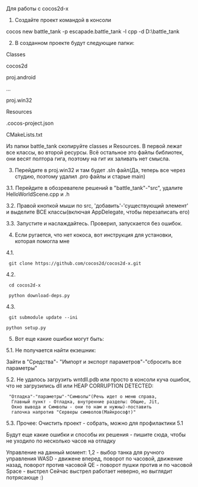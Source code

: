 Для работы с cocos2d-x

1. Создайте проект командой в консоли

cocos new battle_tank -p escapade.battle_tank -l cpp -d D:\battle_tank 

2. В созданном проекте будут следующие папки:

Classes

cocos2d

proj.android

...

proj.win32

Resources

.cocos-project.json

CMakeLists.txt

Из папки battle_tank скопируйте classes и Resources.
В первой лежат все классы, во второй ресурсы. Всё остальное
это файлы библиотек, они весят полтора гига, поэтому на гит их
заливать нет смысла.

3. Перейдите в proj.win32 и там будет .sln файл(Да, теперь все
через студию, поэтому удалил .pro файлы и старые main)

3.1. Перейдите в обозревателе решений в "battle_tank"-"src", удалите HelloWorldScene.cpp и .h

3.2. Правой кнопкой мыши по src, 'добавить'-'существующий элемент' и выделите ВСЕ классы(включая AppDelegate, чтобы перезаписать его)

3.3. Запустите и наслаждайтесь. Проверил, запускается без ошибок.

4. Если ругается, что нет кокоса, вот инструкция для установки,
которая помогла мне

4.1. 

     git clone https://github.com/cocos2d/cocos2d-x.git

4.2. 
     
     cd cocos2d-x

     python download-deps.py

4.3. 

     git submodule update --ini
    
    python setup.py

5. Вот еще какие ошибки могут быть:

5.1. Не получается найти екзешник: 

Зайти в "Средства"- "Импорт и экспорт параметров"-"сбросить все параметры"

5.2. Не удалось загрузить wntdll.pdb или просто в консоли куча
ошибок, что не загрузились dll или HEAP CORRUPTION DETECTED:

     "Отладка"-"параметры"-"Символы"(Речь идет о меню справа,
      Главный пункт - Отладка, внутренние разделы: Общие, Jit,
      Окно вывода и Символы - они то нам и нужны)-поставить
      галочка напротив "Серверы символов(Майкрософт)"
      
5.3. Прочее: Очистить проект - собрать, можно для профилактики
     5.1

Будут еще какие ошибки и способы их решения - пишите сюда, чтобы
не уходило по несколько часов на отладку

Управление на данный момент:
1,2 - выбор танка для ручного управления
WASD - движене вперед, поворот по часовой, движение назад, поворот против часовой
QE - поворот пушки против и по часовой
Space - выстрел
Сейчас выстрел работает неверно, но выглядит потрясающе :)
